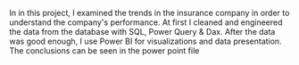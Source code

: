 In in this project, I examined the trends in the insurance company in order to understand the company's performance.
At first I cleaned and engineered the data from the database with SQL, Power Query & Dax.
After the data was good enough, I use Power BI for visualizations and data presentation.
The conclusions can be seen in the power point file

